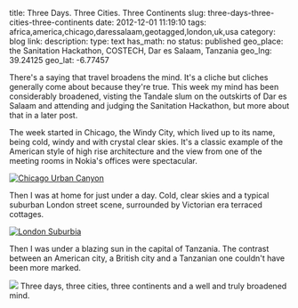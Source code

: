 title: Three Days. Three Cities. Three Continents
slug: three-days-three-cities-three-continents
date: 2012-12-01 11:19:10
tags: africa,america,chicago,daressalaam,geotagged,london,uk,usa
category: blog
link: 
description: 
type: text
has_math: no
status: published
geo_place: the Sanitation Hackathon, COSTECH, Dar es Salaam, Tanzania
geo_lng: 39.24125
geo_lat: -6.77457

There's a saying that travel broadens the mind. It's a cliche but cliches generally come about because they're true. This week my mind has been considerably broadened, visting the Tandale slum on the outskirts of Dar es Salaam and attending and judging the Sanitation Hackathon, but more about that in a later post.

The week started in Chicago, the Windy City, which lived up to its name, being cold, windy and with crystal clear skies. It's a classic example of the American style of high rise architecture and the view from one of the meeting rooms in Nokia's offices were spectacular.

<!-- TEASER_END -->

[![](/wp-content/uploads/2012/12/IMG_0661.jpg "Chicago Urban Canyon")](/wp-content/uploads/2012/12/IMG_0661.jpg "/wp-content/uploads/2012/12/IMG_0661.jpg")

Then I was at home for just under a day. Cold, clear skies and a typical suburban London street scene, surrounded by Victorian era terraced cottages.

[![](/wp-content/uploads/2012/12/IMG_0663-e1354360518247.jpg "London Suburbia")](/wp-content/uploads/2012/12/IMG_0663.jpg "/wp-content/uploads/2012/12/IMG_0663.jpg")

Then I was under a blazing sun in the capital of Tanzania. The contrast between an American city, a British city and a Tanzanian one couldn't have been more marked.

[![](https://farm9.staticflickr.com/8197/8233535049_46b676cdb1_z.jpg)](https://www.flickr.com/photos/vicchi/8233535049/ "Tandale Market, Dar es Salaam, Tanzania")
Three days, three cities, three continents and a well and truly broadened mind.





